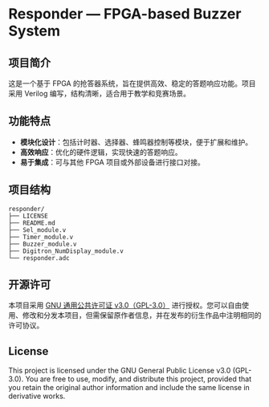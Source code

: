 # Responder — FPGA-based Buzzer System

## 项目简介

这是一个基于 FPGA 的抢答器系统，旨在提供高效、稳定的答题响应功能。项目采用 Verilog 编写，结构清晰，适合用于教学和竞赛场景。

## 功能特点

* **模块化设计**：包括计时器、选择器、蜂鸣器控制等模块，便于扩展和维护。
* **高效响应**：优化的硬件逻辑，实现快速的答题响应。
* **易于集成**：可与其他 FPGA 项目或外部设备进行接口对接。

## 项目结构

```
responder/
├── LICENSE
├── README.md
├── Sel_module.v
├── Timer_module.v
├── Buzzer_module.v
├── Digitron_NumDisplay_module.v
└── responder.adc
```

## 开源许可

本项目采用 [GNU 通用公共许可证 v3.0（GPL-3.0）](https://www.gnu.org/licenses/gpl-3.0.html) 进行授权。您可以自由使用、修改和分发本项目，但需保留原作者信息，并在发布的衍生作品中注明相同的许可协议。

## License

This project is licensed under the GNU General Public License v3.0 (GPL-3.0). You are free to use, modify, and distribute this project, provided that you retain the original author information and include the same license in derivative works.
